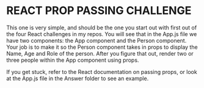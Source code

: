 # REACT PROP PASSING CHALLENGE

<p>This one is very simple, and should be the one you start out with first out of the four React challenges in my repos. You will see that in the App.js file we have two components: the App component and the Person component. Your job is to make it so the Person component takes in props to display the Name, Age and Role of the person. After you figure that out, render two or three people within the App component using props.</p>

<p>If you get stuck, refer to the React documentation on passing props, or look at the App.js file in the Answer folder to see an example.</p>
